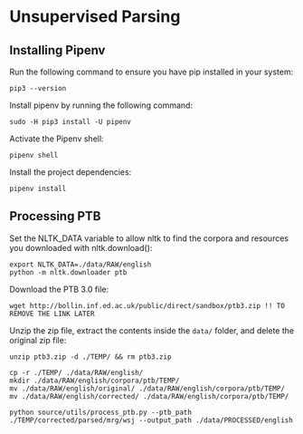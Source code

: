 # Unsupervised Parsing


## Installing Pipenv

Run the following command to ensure you have pip installed in your system:

    pip3 --version

Install pipenv by running the following command:

    sudo -H pip3 install -U pipenv

Activate the Pipenv shell:

    pipenv shell

Install the project dependencies:

    pipenv install 

## Processing PTB

Set the NLTK_DATA variable to allow nltk to find the corpora and resources you downloaded with nltk.download():

    export NLTK_DATA=./data/RAW/english 
    python -m nltk.downloader ptb

Download the PTB 3.0 file:

    wget http://bollin.inf.ed.ac.uk/public/direct/sandbox/ptb3.zip !! TO REMOVE THE LINK LATER

Unzip the zip file, extract the contents inside the `data/` folder, and delete the original zip file:

    unzip ptb3.zip -d ./TEMP/ && rm ptb3.zip

    cp -r ./TEMP/ ./data/RAW/english/
    mkdir ./data/RAW/english/corpora/ptb/TEMP/
    mv ./data/RAW/english/original/ ./data/RAW/english/corpora/ptb/TEMP/
    mv ./data/RAW/english/corrected/ ./data/RAW/english/corpora/ptb/TEMP/

    python source/utils/process_ptb.py --ptb_path ./TEMP/corrected/parsed/mrg/wsj --output_path ./data/PROCESSED/english

